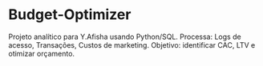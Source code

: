 # Budget-Optimizer
Projeto analítico para Y.Afisha usando Python/SQL. Processa: Logs de acesso,  Transações, Custos de marketing. Objetivo: identificar CAC, LTV e otimizar orçamento.
